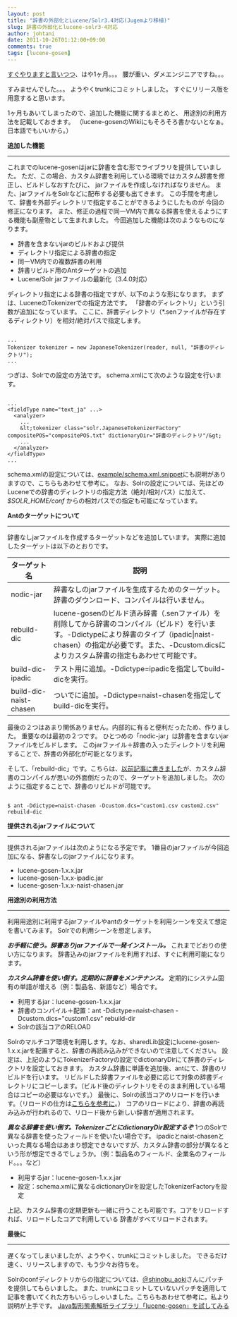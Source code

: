 ```yaml
---
layout: post
title: "辞書の外部化とLucene/Solr3.4対応(Jugemより移植)"
slug: 辞書の外部化とlucene-solr3-4対応
author: johtani
date: 2011-10-26T01:12:00+09:00
comments: true
tags: [lucene-gosen]
---
```

[すぐやりますと言いつつ](http://johtani.jugem.jp/?eid=22?PHPSESSID=744a73e2820c6e94289eb9ba777c1ff2)、はや1ヶ月。。。
腰が重い、ダメエンジニアですね。。。

すみませんでした。。。
ようやくtrunkにコミットしました。
すぐにリリース版を用意すると思います。

1ヶ月もあいてしまったので、追加した機能に関するまとめと、
用途別の利用方法を記載しておきます。
（lucene-gosenのWikiにもそろそろ書かないとなぁ。日本語でもいいから。）

**追加した機能**
<hr>
これまでのlucene-gosenはjarに辞書を含む形でライブラリを提供していました。
ただ、この場合、カスタム辞書を利用している環境ではカスタム辞書を修正し、ビルドしなおすたびに、
jarファイルを作成しなければなりません。
また、jarファイルをSolrなどに配布する必要も出てきます。
この手間を考慮して、辞書を外部ディレクトリで指定することができるようにしたものが
今回の修正になります。
また、修正の過程で同一VM内で異なる辞書を使えるようにする機能も副産物として生まれました。
今回追加した機能は次のようなものになります。

* 辞書を含まないjarのビルドおよび提供
* ディレクトリ指定による辞書の指定
* 同一VM内での複数辞書の利用
* 辞書リビルド用のAntターゲットの追加
* Lucene/Solr jarファイルの最新化（3.4.0対応）


ディレクトリ指定による辞書の指定ですが、以下のような形になります。
まずは、LuceneのTokenizerでの指定方法です。
「辞書のディレクトリ」という引数が追加になっています。
ここに、辞書ディレクトリ（*.senファイルが存在するディレクトリ）を相対/絶対パスで指定します。
```

...
Tokenizer tokenizer = new JapaneseTokenizer(reader, null, "辞書のディレクトリ");
...
```

つぎは、Solrでの設定の方法です。
schema.xmlにて次のような設定を行います。
```

...
<fieldType name="text_ja" ...>
  <analyzer>
    ...
    &lt;tokenizer class="solr.JapaneseTokenizerFactory" compositePOS="compositePOS.txt" dictionaryDir="辞書のディレクトリ"/&gt;
    ...
  </analyzer>
</fieldType>
...  
```

schema.xmlの設定については、[example/schema.xml.snippet](https://code.google.com/p/lucene-gosen/source/browse/trunk/example/schema.xml.snippet)にも説明がありますので、こちらもあわせて参考に。
なお、Solrの設定については、先ほどのLuceneでの辞書のディレクトリの指定方法（絶対/相対パス）に加えて、
<em>$SOLR_HOME/conf</em> からの相対パスでの指定も可能になっています。


**Antのターゲットについて**
<hr>
辞書なしjarファイルを作成するターゲットなどを追加しています。
実際に追加したターゲットは以下のとおりです。

<table class="list_view">
<thead>
<tr>
<th>ターゲット名</th>
<th>説明</th>
</tr>
</thead>
<tbody>
<tr class="spec">
<td>nodic-jar</td>
<td>辞書なしのjarファイルを生成するためのターゲット。辞書のダウンロード、コンパイルは行いません。</td>
</tr>
<tr class="specalt">
<td class="alt">rebuild-dic</td>
<td class="alt">lucene-gosenのビルド済み辞書（.senファイル）を削除してから辞書のコンパイル（ビルド）を行います。-Ddictypeにより辞書のタイプ（ipadic|naist-chasen）の指定が必要です。また、-Dcustom.dicsによりカスタム辞書の指定もあわせて可能です。</td>
</tr>
<tr class="spec">
<td>build-dic-ipadic</td>
<td>テスト用に追加。-Ddictype=ipadicを指定してbuild-dicを実行。</td>
</tr>
<tr class="specalt">
<td class="alt">build-dic-naist-chasen</td>
<td class="alt">ついでに追加。-Ddictype=naist-chasenを指定してbuild-dicを実行。</td>
</tr>

</tbody>
</table>

最後の２つはあまり関係ありません。内部的に有ると便利だったため、作りました。
重要なのは最初の２つです。
ひとつめの「nodic-jar」は辞書を含まないjarファイルをビルドします。
このjarファイル＋辞書の入ったディレクトリを利用することで、辞書の外部化が可能となります。

そして、「rebuild-dic」です。こちらは、[以前記事に書きました](http://johtani.jugem.jp/?eid=4)が、カスタム辞書のコンパイルが思いの外面倒だったので、ターゲットを追加しました。
次のように指定することで、辞書のリビルドが可能です。
```

$ ant -Ddictype=naist-chasen -Dcustom.dcs="custom1.csv custom2.csv" rebuild-dic
```


**提供されるjarファイルについて**<hr>

提供されるjarファイルは次のようになる予定です。
1番目のjarファイルが今回追加になる、辞書なしのjarファイルになります。
* lucene-gosen-1.x.x.jar
* lucene-gosen-1.x.x-ipadic.jar
* lucene-gosen-1.x.x-naist-chasen.jar



**用途別の利用方法**<hr>
利用用途別に利用するjarファイルやantのターゲットを利用シーンを交えて想定を書いてみます。
Solrでの利用シーンを想定します。

<em>**お手軽に使う。辞書ありjarファイルで一発インストール。**</em>
これまでどおりの使い方になります。
辞書込みのjarファイルを利用すれば、すぐに利用可能になります。


<em>**カスタム辞書を使い倒す。定期的に辞書をメンテナンス。**</em>
定期的にシステム固有の単語が増える（例：製品名、新語など）場合です。
* 利用するjar：lucene-gosen-1.x.x.jar
* 辞書のコンパイル＋配置：ant -Ddictype=naist-chasen -Dcustom.dics="custom1.csv" rebuild-dir
* Solrの該当コアのRELOAD


Solrのマルチコア環境を利用します。なお、sharedLib設定にlucene-gosen-1.x.x.jarを配置すると、辞書の再読み込みができないので注意してください。
設定は、上記のようにTokenizerFactoryの設定でdictionaryDirにて辞書のディレクトリを設定しておきます。
カスタム辞書に単語を追加後、antにて、辞書のリビルドを行います。
リビルドした辞書ファイルを必要に応じて対象の辞書ディレクトリにコピーします。（ビルド後のディレクトリをそのまま利用している場合はコピーの必要はないです。）
最後に、Solrの該当コアのリロードを行います。（リロードの仕方は[こちらを参考に](http://wiki.apache.org/solr/CoreAdmin?PHPSESSID=d9edccf00e1c13655f96b005f36819c4)。）
コアのリロードにより、辞書の再読み込みが行われるので、リロード後から新しい辞書が適用されます。


<em>**異なる辞書を使い倒す。TokenizerごとにdictionaryDir設定するぞ**</em>
1つのSolrで異なる辞書を使ったフィールドを使いたい場合です。
ipadicとnaist-chasenといった異なる場合はあまり想定できないですが、カスタム辞書の部分が異なるという形が想定できるでしょうか。（例：製品名のフィールド、企業名のフィールド。。。など）
* 利用するjar：lucene-gosen-1.x.x.jar
* 設定：schema.xmlに異なるdictionaryDirを設定したTokenizerFactoryを設定


上記、カスタム辞書の定期更新も一緒に行うことも可能です。コアをリロードすれば、リロードしたコアで利用している
辞書がすべてリロードされます。

**最後に**<hr>
遅くなってしまいましたが、ようやく、trunkにコミットしました。
できるだけ速く、リリースしますので、もう少々お待ちを。

Solrのconfディレクトリからの指定については、[＠shinobu_aoki](http://twitter.com/shinobu_aoki)さんにパッチを提供してもらいました。
また、trunkにコミットしていないパッチを適用して記事を書いてくれた方もいらっしゃいました。こちらもあわせて参考に。私より説明が上手です。
[Java製形態素解析ライブラリ「lucene-gosen」を試してみる](http://www.mwsoft.jp/programming/munou/lucene_gosen.html)

